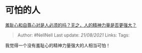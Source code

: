 # 可怕的人
[羞耻心和自尊心对是人必须的吗？无之，人的精神力量是否更强大？](https://www.zhihu.com/question/19688074/answer/12660385)

> Author: #NellNell 
> Last update: *21/08/2021* 
> Links:
> Tags: 

我觉得一个没有羞耻心的精神力量强大的人相当可怕！